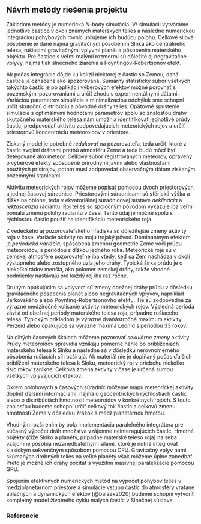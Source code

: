 ## Návrh metódy riešenia projektu
Základom metódy je numerická $N$-body simulácia.
V\ simulácii vytvárame jednotlivé častice v okolí známych materských telies
a následne numerickou integráciou pohybových rovníc určujeme ich budúcu polohu.
Celkové silové pôsobenie je dané najmä gravitačným pôsobením Slnka ako centrálneho telesa,
rušiacimi gravitačnými vplyvmi planét a pôsobením materského objektu.
Pre častice s veľmi malými rozmermi sú dôležité aj negravitačné vplyvy, najmä
tlak slnečného žiarenia a Poyntingov-Robertsonov efekt.

Ak počas integrácie dôjde ku kolízii niektorej z častíc so Zemou, daná častica je označená ako
spozorovaná. Sumárny štatistický súbor všetkých takýchto častíc je po aplikácii výberových efektov
možné porovnať s pozemskými pozorovaniami a určiť zhodu s experimentálnymi dátami. Variáciou parametrov
simulácie a minimalizáciou odchýlok sme schopní určiť skutočnú distribúciu a pôvodné dráhy telies.
Opätovné spustenie simulácie s optimálnymi hodnotami parametrov spolu so znalosťou dráhy skutočného
materského telesa nám umožnia identifikovať jednotlivé prúdy častíc, predpovedať
aktivitu zodpovedajúcich meteorických rojov a určiť priestorovú koncentráciu meteoroidov v priestore.

Získaný model je potrebné _redukovať_ na pozorovateľa, teda určiť, ktoré z častíc svojimi dráhami
pretnú atmosféru Zeme a teda budú môcť byť detegované ako meteor. Celkový súbor registrovaných meteorov,
opravený o výberové efekty spôsobené prírodnými javmi alebo vlastnosťami použitých prístrojov,
potom musí zodpovedať observačným dátam získaným pozemnými stanicami.

Aktivitu meteorických rojov môžeme popísať pomocou dvoch priestorových a jednej časovej súradnice.
Priestorovými súradnicami sú sférická výška a dĺžka na oblohe, teda v ekvatoriálnej súradnicovej sústave
_deklinácia_ a _rektascenzia_ radiantu. Roj telies so spoločným pôvodom vykazuje iba veľmi pomalú zmenu
polohy radiantu v čase. Tento údaj je možné spolu s rýchlosťou častíc použiť na identifikáciu meteorického roja.

Z vedeckého aj pozorovateľského hľadiska sú dôležitejšie zmeny aktivity roja v čase.
Variácie aktivity na majú trojaký pôvod. Dominantným efektom je _periodická variácia_,
spôsobená zmenou geometrie Zeme voči prúdu meteoroidov, s periódou s dĺžkou jedného roka.
Meteorické roje sú v zemskej atmosfére pozorovateľné iba vtedy, keď sa Zem nachádza v okolí výstupného
alebo zostupného uzla jeho dráhy. Typická šírka prúdu je o niekoľko rádov menšia, ako polomer zemskej dráhy,
takže vhodné podmienky nastávajú pre každý roj iba raz ročne.

Druhým opakujúcim sa vplyvom sú zmeny obežnej dráhy prúdu v dôsledku gravitačného pôsobenia
planét alebo negravitačných vplyvov, napríklad Jarkovského alebo Poynting-Robertsonovho efektu.
Tie sú zodpovedné za výrazné medziročné kolísanie aktivity meteorických rojov.
Výsledná perióda závisí od obežnej periódy materského telesa roja, prípadne rušiaceho telesa.
Typickým príkladom je výrazné dvanásťročné maximum aktivity Perzeíd alebo opakujúce sa
výrazné maximá Leoníd s periódou 33 rokov.

Na dlhých časových škálach môžeme pozorovať _sekulárne zmeny_ aktivity. Prúdy meteoroidov
spravidla vznikajú pomerne náhle po priblíženiach materského telesa k Slnku
a následne sa v dôsledku nerovnomerného pôsobenia rušiacich síl rozširujú.
Ak materiál nie je dopĺňaný počas ďalších priblížení materského telesa k Slnku,
meteorický roj v priebehu niekoľko tisíc rokov zanikne.
Celková zmena aktivity v čase je určená sumou všetkých vplývajúcich efektov.

Okrem polohových a časových súradníc môžeme mapu meteorickej aktivity doplniť ďalšími
informáciami, najmä o geocentrických rýchlostiach častíc alebo o distribúciách hmotností
meteoroidov v konkrétnych rojoch. S touto znalosťou budeme schopní určiť celkový tok
častíc a celkovú zmenu hmotnosti Zeme v dôsledku zrážok s medziplanetárnou hmotou.

Vhodným rozšírením by bola implementácia paralelného integrátora
pre súčasný výpočet dráh množstva vzájomne neinteragujúcich častíc.
Hmotné objekty (čiže Slnko a planéty, prípadne materské teleso roja) na seba vzájomne pôsobia
nezanedbateľnými silami, ktoré je nutné integrovať klasickým sekvenčným spôsobom pomocou CPU.
Gravitačný vplyv nami skúmaných drobných telies na veľké planéty však môžeme úplne zanedbať.
Preto je možné ich dráhy počítať s využitím masívnej paralelizácie pomocou GPU.

Spojením efektívnych numerických metód na výpočet pohybov telies v medziplanetárnom priestore
a simulácie vstupu častíc do atmosféry vrátane ablačných a dynamických efektov [@balaz+2020]
budeme schopní vytvoriť kompletný model životného cyklu malých častíc v Slnečnej sústave.

### Referencie
